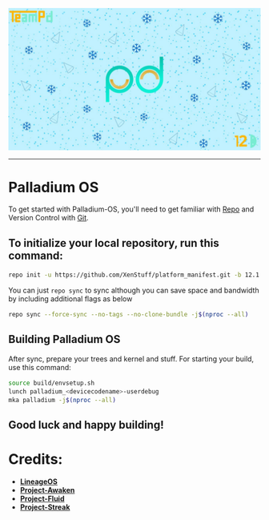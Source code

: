 ![PalladiumOS](https://github.com/Palladium-OS/platform_manifest/blob/12/palladium.jpg)

---

# Palladium OS

To get started with Palladium-OS, you'll need to get familiar with [Repo](https://source.android.com/source/using-repo.html) and Version Control with [Git](https://source.android.com/source/version-control.html).

## To initialize your local repository, run this command:

```bash
repo init -u https://github.com/XenStuff/platform_manifest.git -b 12.1
```
You can just `repo sync` to sync although you can save space and bandwidth by including additional flags as below

```bash
repo sync --force-sync --no-tags --no-clone-bundle -j$(nproc --all)
```

## Building Palladium OS
After sync, prepare your trees and kernel and stuff.
For starting your build, use this command:

```bash
source build/envsetup.sh
lunch palladium_<devicecodename>-userdebug
mka palladium -j$(nproc --all)
```
 Good luck and happy building!
---

# Credits:

- [**LineageOS**](https://github.com/LineageOS)
- [**Project-Awaken**](https://github.com/Project-Awaken)
- [**Project-Fluid**](https://github.com/Project-Fluid)
- [**Project-Streak**](https://github.com/ProjectStreak)
